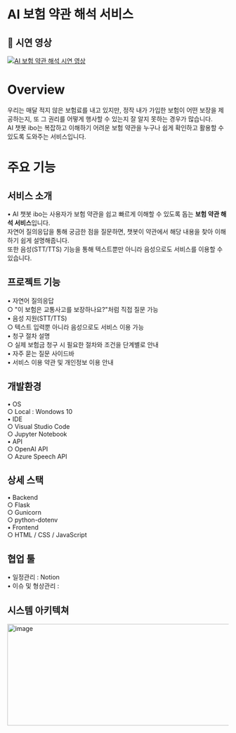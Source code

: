 # AI 보험 약관 해석 서비스 
## 🎥 시연 영상

[![AI 보험 약관 해석 시연 영상](https://img.youtube.com/vi/zRpmBPqJ9rI/0.jpg)](https://youtube.com/shorts/zRpmBPqJ9rI)


# Overview
우리는 매달 적지 않은 보험료를 내고 있지만, 정작 내가 가입한 보험이 어떤 보장을 제공하는지, 
또 그 권리를 어떻게 행사할 수 있는지 잘 알지 못하는 경우가 많습니다.  
AI 챗봇 ibo는 복잡하고 이해하기 어려운 보험 약관을 누구나 쉽게 확인하고 활용할 수 있도록 도와주는 서비스입니다.


# 주요 기능

## 서비스 소개 
• AI 챗봇 ibo는 사용자가 보험 약관을 쉽고 빠르게 이해할 수 있도록 돕는 **보험 약관 해석 서비스**입니다.  
자연어 질의응답을 통해 궁금한 점을 질문하면, 챗봇이 약관에서 해당 내용을 찾아 이해하기 쉽게 설명해줍니다.  
또한 음성(STT/TTS) 기능을 통해 텍스트뿐만 아니라 음성으로도 서비스를 이용할 수 있습니다.

## 프로젝트 기능
• 자연어 질의응답 <br>
  ○ "이 보험은 교통사고를 보장하나요?"처럼 직접 질문 가능 <br>
• 음성 지원(STT/TTS) <br>
  ○ 텍스트 입력뿐 아니라 음성으로도 서비스 이용 가능 <br>
• 청구 절차 설명 <br>
  ○ 실제 보험금 청구 시 필요한 절차와 조건을 단계별로 안내 <br>
• 자주 묻는 질문 사이드바 <br>
• 서비스 이용 약관 및 개인정보 이용 안내 <br>

## 개발환경
• OS <br>
  ○ Local : Wondows 10 <br>
• IDE <br>
  ○ Visual Studio Code <br>
  ○ Jupyter Notebook <br>
• API <br>
  ○ OpenAI API <br>
  ○ Azure Speech API <br>
## 상세 스택
• Backend <br>
  ○ Flask <br>
  ○ Gunicorn <br>
  ○ python-dotenv <br>
• Frontend <br>
  ○ HTML / CSS / JavaScript <br>
## 협업 툴
• 일정관리 : Notion <br>
• 이슈 및 형상관리 :

## 시스템 아키텍쳐
<img width="602" height="231" alt="image" src="https://github.com/user-attachments/assets/f9c11b28-6a7b-48d8-a9b7-522a51aee33e" />




